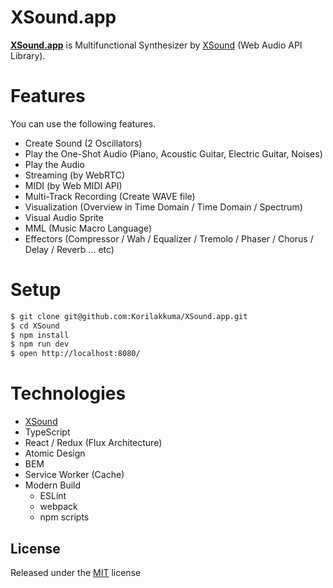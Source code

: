 XSound.app
=========
  
**[XSound.app](https://xsound.app)** is Multifunctional Synthesizer by [XSound](https://github.com/Korilakkuma/XSound) (Web Audio API Library).
  
# Features

You can use the following features.

- Create Sound (2 Oscillators)
- Play the One-Shot Audio (Piano, Acoustic Guitar, Electric Guitar, Noises)
- Play the Audio
- Streaming (by WebRTC)
- MIDI (by Web MIDI API)
- Multi-Track Recording (Create WAVE file)
- Visualization (Overview in Time Domain / Time Domain / Spectrum)
- Visual Audio Sprite
- MML (Music Macro Language)
- Effectors (Compressor / Wah / Equalizer / Tremolo / Phaser / Chorus / Delay / Reverb ... etc)

# Setup

```bash
$ git clone git@github.com:Korilakkuma/XSound.app.git
$ cd XSound
$ npm install
$ npm run dev
$ open http://localhost:8080/
```

# Technologies

- [XSound](https://github.com/Korilakkuma/XSound)
- TypeScript
- React / Redux (Flux Architecture)
- Atomic Design
- BEM
- Service Worker (Cache)
- Modern Build
  - ESLint
  - webpack
  - npm scripts

## License
  
Released under the [MIT](https://github.com/Korilakkuma/XSound.app/blob/master/LICENSE) license
  
